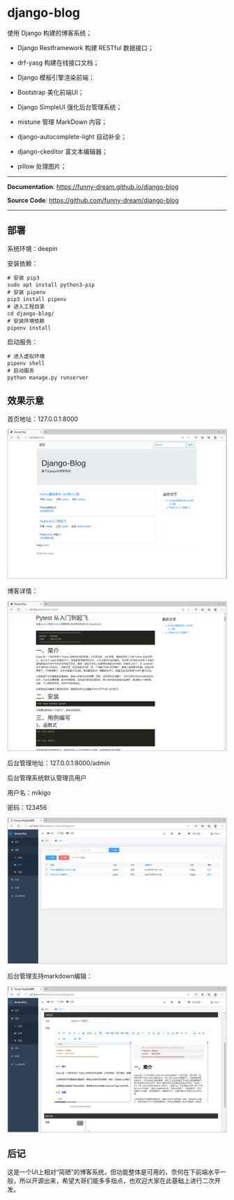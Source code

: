 # django-blog

使用 Django 构建的博客系统；

- Django Restframework 构建 RESTful 数据接口；

- drf-yasg 构建在线接口文档；

- Django 模板引擎渲染前端；

- Bootstrap 美化前端UI；

- Django SimpleUI 强化后台管理系统；

- mistune 管理 MarkDown 内容；

- django-autocomplete-light 自动补全；

- django-ckeditor 富文本编辑器；

- pillow 处理图片；

---

**Documentation**: <a href="https://funny-dream.github.io/django-blog" target="_blank">https://funny-dream.github.io/django-blog</a>

**Source Code**: <a href="https://github.com/funny-dream/django-blog" target="_blank">https://github.com/funny-dream/django-blog</a>

---

## 部署

系统环境：deepin

安装依赖：

```shell
# 安装 pip3
sudo apt install python3-pip
# 安装 pipenv
pip3 install pipenv
# 进入工程目录
cd django-blog/
# 安装环境依赖
pipenv install
```

启动服务：

```shell
# 进入虚拟环境
pipenv shell
# 启动服务
python manage.py runserver
```

## 效果示意

首页地址：127.0.0.1:8000

![](./docs/img/home.png)

博客详情：

![](./docs/img/detail.png)

后台管理地址：127.0.0.1:8000/admin

后台管理系统默认管理员用户

用户名：mikigo

密码：123456

![](./docs/img/admin.png)

后台管理支持markdown编辑：

![](./docs/img/admin_md.png)

## 后记

这是一个UI上相对“简陋”的博客系统，但功能整体是可用的，奈何在下前端水平一般，所以开源出来，希望大哥们能多多指点，也欢迎大家在此基础上进行二次开发。
